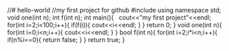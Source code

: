 //# hello-world
//my first project for github
#include<iostream>
using namespace std;
  void one(int n);
  int f(int n);
  int main(){
    cout<<"my first project"<<endl;
    for(int i=2;i<100;i++){
       if(f(i)){
        cout<<i<<endl;
        }
    }
    return 0;
  }
  void one(int n){
    for(int i=0;i<n;i++){
      cout<<i<<endl;
    }
  }
  bool f(int n){
    for(int i=2;i*i<n;i++){
      if(n%i==0){
        return false;
      }
    }
    return true;
  }
